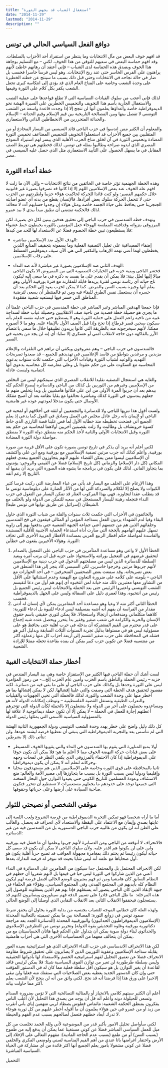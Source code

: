 ```yaml
---
title: "استغفال الشباب قد يجهض الثورة"
date: "2014-11-29"
lastmod: "2014-11-29"
description: ""
---
```

## دوافع الفعل السياسي الحالي في تونس

قد افهم خوف البعض من مآل الانتخابات وما ينتظر من استفراد أحد الأحزاب بالسلطات. وقد افهم حماسة البعض في سعيهم للتوقي من هذا الخوف. لكني – مع التسليم بوجاهة هذا الخوف وبصدق هذه الحماسة لدى الشباب – فإني أعتقد أن رهانهم خاطئ لأنهم يراهنون على الفرس الخاسر حتى عند ربح الإنتخابات. وهو ليس فرسا خاسرا فحسب بل ضار في حالة نجاحه في الانتخابات وحتى قبل ذلك بسبب ما سينتج عن خطته الخطيرة على وحدة الشعب وخاصة على المناخ العام الذي قد يؤدي إلى انتكاسة كبرى تجعل الشعب يكفر بكل كلام على الثورة وقيمها.

لذلك فإني أعجب من سلوك القيادات السياسية التي لا تطلع قواعدها على عملية النصب والاستغفال الجارية باسم هذا التخويف والتحميس الخطرين على السيرة الهشة نحو الديموقراطية خاصة وأعداؤها يعلمون أنها لن تنجح إلا إذا وجدت قاعدة واسعة من الشعب التونسي لا تفصل بينها وبين المصالحة التاريخية بين قيم الإسلام وقيم الحداثة – الإسلام والحداثة المتحررين من الانحطاطين الذاتي والاستعماري.

والمعلوم أن الكثير ممن اندسوا في حزب الباجي قائد السبسي من اليسار المخادع أو من المتقلبين بين جميع الأحزاب قد استعملوا التخويف للتحميس المضاعف تحميس الثورة المضادة وتحميس الثورة في آن لخلق مناخ الحرب الأهلية الذي ييسر لهم استيراد النموذج المصري الذي ايدوه صراحة وطالبوا بمثله في تونس. لذلك فخطتهم هي توريط الصف المقابل في ما يسهل الحصول على التأييد الاستعماري مثل الذي حصل عليه السيسي في مصر.

## خطة أعداء الثورة

وهذه الخطة الجهنمية تؤثر خاصة في الخائفين من نتائج الانتخابات – وإلى الآن ما زلت لا افهم علة الخوف عند بعض الإسلاميين اللهم إلا إذا كانوا قد تصرفوا بصورة غير قانونية خلال حكمهم القصير: ولو كنت قائدا للحركة لحاكمت هؤلاء حزبيا ولطردتهم من الحزب حتى لا تتحمل الحركة سلوك بعض أفرادها. فالإنسان يقطع من بدنه أي عضو اصابته الجنجرينا حتى يحافظ على حياة الجسد خاصة ومثل هؤلاء إن وجدوا حسابهم آت لا محالة: لذلك فالحكمة تقتضي أن نطبق مبدأ بيدي لا بيد عمرو.

وتهدف خطة المندسين في حزب الباجي إلى تحقيق هدفين بينين لكل ذي بصيرة. لكن المرزوقي بنزواته وقدافيته المفلسة الهوجاء جعل المؤمنين بالثورة يخبطون خبط عشواء فلا يستطيعون تبين خطة الخصوم فضلا عن الاستعداد لها للحد من كيدها:

* الهدف الأول ضد الإسلاميين مباشرة:  
  إضفاء المصداقية على تعليل التصفية الفعلية وما يسمونه بتجفيف المنابع اللذين يخططون لهما أعني تهمة الإرهاب والتكفير التي هي الآن سيف ديموقليس المسلط على رقاب الإسلاميين.

* الهدف الثاني ضد الإسلاميين بصورة غير مباشرة لأنه ضد النداء:  
  فحشر الباجي وبقية حزبه في الخيارات التصفوية التي من المفروض الا يكون الباجي ميالا إليها لعلل بينة: فلا يمكن أن يقدم على ما يفسد به ذكره في ما سعى إليه ليكون تاج حياته أي رئاسة تونس لفترة يريدها قابلة للمقارنة مع فترة بورقيبة الأولى وهو يعلم أنها وجيزة بسبب السن والمرض. كما لا يمكن لحزب يعود إلى الحكم بعد أن خسره أن يستعمل نفس الطرق للبقاء فيه ومن ثم فالمنتظر أن يسعى لترضية المناطق التي خسر فيها ليستعيد شعبية مفقودة.

فإذا جمعنا الهدفين المباشر وغير المباشر في خطة المندسين في حزب الباجي علمنا أن ما يجري هو حصيلة خطة قصدية من ناحية صف الانقلابيين وحصيلة غياب خطة لسذاجة غبية من ناحية زاعم العمل على حماية الثورة وهو لا يستطيع حتى حماية نفسه للعلم بأنه سيكون سجين قصر قرطاج إذا نجح وإذا قبل الصف الأول بالإبقاء عليه. وهو ما لا أتصوره ممكنا. لأنهم سيخرجونه منه بالطريقة التي كانوا يريدون تطبيقها خلال ما سمي باعتصام الأرز بالفاكهة دون حاجة لانقلاب أمني أو عسكري إلا سلبا: أي إنه لن يجد من يحميه في القصر.

فالمندسون في حزب الباجي – وهم معروفون ويكفي أن تراهم في التلفزات والإعلام مزبدين و مرغدين بتواطؤ من فاسد الإعلاميين في تهديدهم للجميع – قد صعدوا تصريحات التهديد والوعيد لشباب الثورة وقيادات الأحزاب التي حكمت ثلاث سنوات بدعوى المحاسبة مع السكوت على من حكم عقودا بل وعلى معارضة كل محاسبة بدعوى أنها انتقامية وليست عادلة.

والغاية هي استعجال التصفية تقليدا للانقلاب المصري الذي سيمكنهم ليس من التخلص من الإسلاميين وغيرهم من الثوريين بل كذلك من الباجي والدساترة ليصبح الحكم كله بيدهم بعد أن جربوا المرة الآولى من ابن علي فكانوا هامشيين بل وبدأ يتخلص منهم ما جعلهم يندسون في الثورة كذلك ومباشرة تحالفوا مع بقايا نظامه بعد أن أصبح مفكك الأوصال حتى يكون مدخلا لعودتهم عودة غير هامشية.

ولست أقول هذا تنزيها للباجي ولا للدساترة والتجمعيين أو لثقة في أخلاقهم أو لمحبة في الباجي أو لإيمان بأنه رجل عادل مخلص في العمل وصادق في القول كما يدعي إذ يعلم الجميع أني فضحت تخطيطه منذ خطابه الأول لما قص علينا قصة التارزي الذي خاط كسوة خروتشاف بل وطالبت ولا زلت بقصبتين أخريين أولاهما لمحاسبة من حكم بعد الثورة وقبل الانتخابات الأولى والثانية لأخذ الحكم منه بمنطق دولة الثورة لا بمنطق مواصلة دولة الثورة المضادة.

لكني أعلم أنه يريد أن يذكر في تاريخ تونس بصورة تكون على الأقل قريبة من صورة بورقيبة. وأعلم كذلك أنه جرب مرتين تصفية الإسلاميين مع بورقيبة ومع ابن علي واكتشف أن الإسلاميين ليسوا ممن يمكن القضاء عليهم لأنهم يتجاوزون الجميع ببعدي فعلهم المكاني (كل دار الإسلام) والزماني (كل تاريخ الإسلام) فضلا عن القيمي والروحي: يؤمنون بما يتجاوز الفاني. لذلك فلن يكون في برنامجه ما يشوه هذه الصورة التي يريد أن يبقيها له التاريخ إلا رغم أنفه.

وهذا الإرغام على الحلف مع اليسار قد يأتي من غباء المعارضة التي ركبت فرسا كثير الكبوات ولا يصلح إلا للكلام والسردكة التي لها من الآثار الضارة على دبلوماسية تونس ما قد يتطلب عقدا لتجاوزه. فهي بهذا المركوب العثار قد تمكن اليسار من التغول في حزب النداء فتجعله رهينة لليسار المستعجل في سعيه للتمكن من الدولة ولو بالحلف مع الشيطان (إسرائيل عن طريق نوابها في تونس طبعا).

والخائفون في الأحزاب التي حكمت ثلاث سنوات والقلة من شباب الثورة الذي حاول البقاء وفيا لدم الشهداء يردون الفعل بسذاجة المؤمن أو المثالي فيقعون في فخ المندسين وحلفائهم الذين هم من جنسهم أعني جماعة الجبهة الشعبية حتى يدفعوا بهم إلى زاوية تسهل عليهم اتهامهم بالحجة التي صارت أداة استدعاء الحماية الأجنبية للأقلية المستبدة والفاسدة لمواصلة حكم أقطار الربيع العربي بمساندة الأقطار العربية الأخرى التي تخاف الثورة. وهؤلاء الأخيرين يقعون في خطأين:

1. الخطأ الأول لا واعي وهو مساعدة المتآمرين في حزب الباجي على التعجيل بالصدام لتحقيق غرضهم في التعجيل بوراثته والاستحواذ على حزبه قبل أن يرتب أمره ويعيد السلطة للدساترة الذين ليس من مصلحتهم الدخول في حرب دينية مع الإسلاميين لأنهم جربوها مرتين وخرجوا خاسرين. لكن السبسي كاد ينجر إلى هذا المنطق في بعض تصريحاته. وقد سمعت بعض الصحفيين المنحرفين – في أحد الحوارات مع الباجي – يلومنه على كلامه على ضرورة التعاون مع النهضة وعدم استثنائها على الأقل من التشاور معها معتبرين ذلك منه خيانة لمن انتخبوه أي إنهم هم أول من دعا لتقيسم الشعب التونسي واعتبروا الرئيس حتى بعد الحملة والانتخابات ليس رئيس الجميع بل رئيس من انتخبوه. وهذا لعمري دليل على السفالة وليس على الجهل بالديموقراطية فحسب.
2. الخطأ الثاني أكثر منه لا وعيا وهو مساعدة أحد المغامرين يمكن لأي إنسان له أدنى مقدار من الفراسة أن يفهم أنه أشبه بمسيلمة ليس ادعاء للنبوة بل ادعاء للثورية: كلاهما متكلماني ومندفعاني ارتجالا واستعجالا. فلا يمكن لثوري حقيقي باسم حقوق الإنسان والحرية والكرامة في شعب صغير وفقير بدأ يتحرر ويحصل عنده شبه إجماع على قدر محترم من القيم المشتركة أن يدخله في حرب أهلية حتى يحافظ هو على مسؤولية ليس هو في مستواها بدليل تجربة السنوات الثلاث السابقة وبدليل أكبر هو فشله في المحافظة على حزب صغير انقسم إلى أربعة أحزاب كل منها زعماؤه أكثر من منتسبيه فضلا عن تكوين حزب كبير يمكن أن يمده بقاعدة تجعله ممثلا للإرادة الشعبية.

## أخطار حملة الانتخابات الغبية

لست أشك أن حملة الباجي فيها الكثير من الاستفزاز خاصة وهي بيد اليسار المندس في حزبه – رئيس الحملة والناطق باسم الحزب وأمين عام الحزب إلخ…- من رموز المؤامرة ليس على الثورة وحدها بل وكذلك على حزب الباجي أو على ما بقي فيه من دساترة. لكنه مقصود لتحقيق هدف الخطة التي وصفت والتي علينا إفشالها. لكن لا يمكن إفشالها بما هو أخطر منها على وحدة الشعب والثورة. لذلك فالحملة التي تحيي الجهويات والقبليات والنعراب الطبقية وتستغل القضية الفلسطينية – وتوظف إمكانات الدولة لأنه هو ومساعدوه يحصلون على أجر من الدولة ولا ينشغلون إلا بالحملة لكأن الدولة التي تؤجرهم أعطتهم إجازة للعمل في الحملة – لا يمكن إلا أن تكون حملة ديماغوجية لا علاقة لها بالمسؤولية السياسية الأسمى التي يمثلها رئيس الدولة.

كل ذلك دليل واضح على خطر يهدد وحدة الشعب التونسي ودولة الجمهورية الثانية الهشة التي لم تتأسس بعد والتجربة الديموقراطية التي ينبغي أن نعطيها فرصة ليشتد عودها. ولن يتأتي ذلك إلا بشرطين:

* أولا بمنع المناورة التي يقوم بها المندسون في النداء والتي يقويها الخوف المسيطر على بعض قيادات حركة النهضة الخوف مما لا أعلم ما هو: فلا يمكن أن يكون خوفا على الديموقراطية إذا كان الاحتماء بالمرزوقي الذي يكفي النظر في لمحات وجهه وحركاته لتعلم أنه لا يمكن أن يكون ديموقراطيا.
* ثانيا بالمحافظة على قوى الثورة وخاصة على الإسلاميين الذين هم مستهدفون محليا وإقليميا ودوليا ليس بسبب الثورة بل بسبب ما يتجاوزها إلى مصير الأمة والعالم: منع الاستئناف وعودة المسلمين للتاريخ الكوني حتى يعيدوا التوازن حول البحار السخنة التي جميعها توجد على حدودهم ما يجعلهم مستعمرات لا تستطيع أن تتحرر فتكون صاحبة السيادة على أرضها وعلى حرياتها وحقوقها.

## موقفي الشخصي أو نصيحتي للثوار

أما ما أراه شخصيا فهو تمكين التجربة الديموقراطية من فرصة الشروع ولعب اللعبة إلى غايتها بصدق وإيمان مع الاعتماد على اليقظة والاستعداد لأي انحراف قد يحصل. والغالب على الظن أنه لن يكون من غالبية حزب الباجي الدستورية بل من المندسين فيه من غير الدساترة:

فالانحراف لا أتوقعه من الباجي ومن الدساترة لأنهم جربوا وعلموا أن ما فشل فيه بورقيبة وابن علي لن يكونوا هم اقدر عليه. ولأن سلوك الباجي لا يمكن أن يكون قد سعى كل حياته ليكون رئيسا ثم يختم ذلك بمغامرة مجهولة العواقب قد تصبح حربا أهلية يكون هو أول ضحاياها مع علمه أنه ليس شابا بحيث قد تتوفر له فرصة التدارك بعدها.

لكن الانحراف المحتمل بل والمحتمل جدا سيكون من المتآمرين على الدساترة في النداء أعني من الذين شاركوا في الثورة ليس حبا في قيمها بل لأنهم شعروا أن حظهم في النظام السابق كان هامشيا ومن ثم فهم يعتبرون الوضع الحالي أفضل فرصة لهم ليكون النظام كله بأيديهم في المجتمع المدني وفي المجتمع السياسي. وهؤلاء هم الحلفاء في جبهة الإنقاذ الذين كان الباجي يتصور أنه يستغلهم فإذا بهم هم الذين يسغلونه للوصول إلى هذه المرحلة:  ما ظل الباجي قادرا على تسيير الدفة فهم سيناورون ويصابرون لكنهم قد يستعجلون فيحققوا الانقلاب الثاني بعد الانقلاب النقابي الذي أوصلنا إلى الوضع الحالي.

ولهذه العلة كان خطابي الموجه للشباب بجنسيه من بداية الثورة يحاول أن يحقق شرط صمود تونس في زوابع الثورة: المصالحة بين ما يمكن تسميته بالثعالبية المحدثة (الإسلاميون الديموقراطيون الحداثيون) والبورقيبية المحدثة (الدساترة الجدد بعد مراجعة دكتاتورية بورقيبة وغلوه التحديثي بقوة الدولة) وتحرير تونس من التطرفين الإسلاموي والحداثوي لبناء دولة سوية يمكن أن يتداول على الحكم فيها هاتان الحساسيتان مع من يمكن أن يتحالف معهما من الحساسيات الأخرى التي هي أحزاب هامشية.

لكن هذا الانحراف الاندساسي في حزب النداء الانحراف الذي هو استراتيجية بعيدة الغور يقابله سذاجة الإسلاميين وعفوية الثوريين الذين لا يصابرون على تحقيق شروط مقاومة الانحراف فضلا عن تعميق التحليل لفهم استراتيجية الخصم والاستعداد لها بأدواتها الحقيقية وليس بسلطة طرطورية لن تغير من توازن القوى السياسية شيئا: فلا يمكن لرئيس فاقد لقاعدة أن يغير التوازن بل هو سيكون أقل سلطة فعلية مما كان له في الدستور المؤقت حتى وإن كان الدستور الجديد يعطيه بعض الصلاحيات التي ستفتك منه فعليا ولن تبقى إلاحبرا على ورق هذا إذا فرضنا أنه قد نجح. لكني واثق من أنه لن ينجح لأن الشعب يعلم أكثر مما حاولت بيانه.

أعلم أن الكثير سيتهم كلامي بالانحياز أو بالمثالية التصالحية التي لا تؤمن بضرورة الصدام وتسعى للحيلولة دونه وأعلم أنه قل أن يوجد من يصدق هذا التحليل لأن أغلب الناس يفكرون بمنطق الحكمة الشعبية: ماثماس قطوس يصطاد لربي متهمين إياي بأني أتقرب من زيد أو من عمرو في حين هؤلاء يعلمون أن ما أقوله أخطر عليهم من كل ثورية هوجاء لا تدرك أبعاد خطتهم فتعمل لصالحهم بسبب عدم الفهم والحيطة.

لكني سأواصل تحليل الامور بأكبر قدر من الموضوعية لأني ولله الحمد تخلصت من كل ميل للعمل السياسي المباشر فضلا عن كوني مستغينا عما يمكن أن يدفع إليه من طموح (بسبب السن) أو من طمع (بسبب عدم الحاجة المادية): مفهوم التعالي على الإخلاد إلى الأرض واحتقار اغراضها باتا عندي من أهم القيم المناسبة لسني ولوضعي الفكري والخلقي فضلا عن كوني مشغولا بأمور يعلم الجميع أنها اكثر فائدة من أي مشاركة في الحياة السياسية المباشرة.

التحميل

###